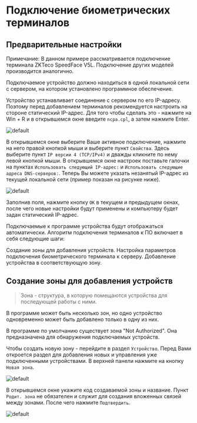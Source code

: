 # Подключение биометрических терминалов

## Предварительные настройки

Примечание: В данном примере рассматривается подключение терминала ZKTeco SpeedFace V5L.
Подключение других моделей производится аналогично.  

Подключаемое устройство должно находиться в одной локальной сети с сервером, на котором
установлено программное обеспечение.  

Устройство устанавливает соединение с сервером по его IP-адресу. Поэтому перед добавлением
терминалов рекомендуется настроить на стороне статический IP-адрес. Для того чтобы сделать это - 
нажмите на <shortcut>Win + R</shortcut> и в открывшемся окне введите `ncpa.cpl`, а затем
нажмите <shortcut>Enter</shortcut>.

<img src="windows-run-window.png" alt="default"/>

В открывшемся окне выберите Ваше активное подключение, нажмите на него правой кнопкой мыши и 
выберите пункт `Свойства`. Здесь выберите пункт `IP версии 4 (TCP/IPv4)` и дважды кликните по
нему левой кнопкой мыши. В открывшемся окне настроек поставьте галочки на пунктах 
`Использовать следующий IP-адрес:` и `Использовать следующие адреса DNS-серверов:`. Теперь Вы
можете указать незанятый IP-адрес из текущей локальной сети (пример показан на рисунке ниже).

<img src="static-ip-settings.png" alt="default"/>

Заполнив поля, нажмите кнопку `OK` в текущем и предыдущем окнах, после чего новые настройки 
будут применены и компьютеру будет задан статический IP-адрес.

<procedure title="Алгоритм добавления биометрического терминала">
<p>Подключаемые к программе устройства будут отображаться автоматически. Алгоритм
подключения терминалов к ПО включает в себя следующие шаги:</p>
<step>
    Создание зоны для добавления устройств.
</step>
<step>
    Настройка параметров подключения биометрического терминала к серверу.
</step>
<step>
    Добавление устройства в соответствующую зону.
</step>
</procedure>

## Создание зоны для добавления устройств

> Зона - структура, в которую помещаются устройства для последующей работы с ними.

В программе может быть несколько зон, но одно устройство одновременно может быть 
добавлено только в одну из них.

В программе по умолчанию существует зона "Not Authorized". Она предназначена для
обнаружения подключаемых устройств.

Чтобы создать новую зону - перейдите в раздел `Устройство`. Перед Вами откроется раздел
для добавления новых и управления уже подключенными устройствами. В верхней панели 
нажмите на кнопку `Новая зона`.

<img src="create-new-zone.png" alt="default"/>

В открывшемся окне укажите код создаваемой зоны и название. Пункт `Родит. зона` не обязателен
и служит для создания вложенных связей между зонами. После чего нажмите `Подтвердить`.

<img src="create-zone-window.png" alt="default"/>